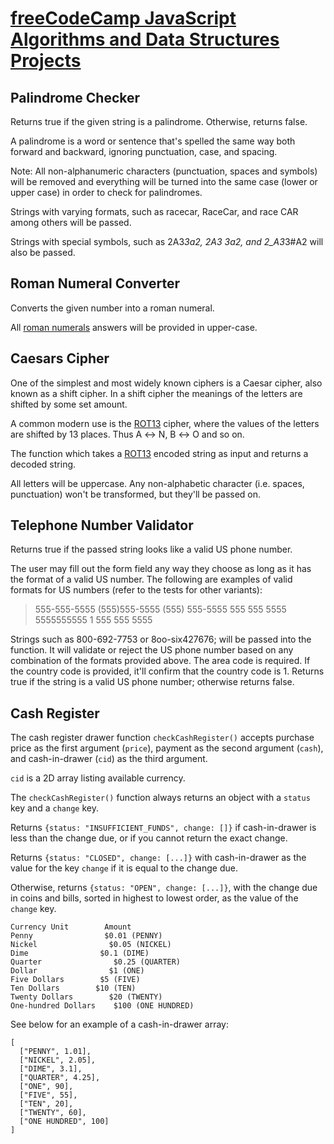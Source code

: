 # [freeCodeCamp JavaScript Algorithms and Data Structures Projects](https://www.freecodecamp.org/learn/javascript-algorithms-and-data-structures/#javascript-algorithms-and-data-structures-projects)

## Palindrome Checker

Returns true if the given string is a palindrome. Otherwise, returns false.

A palindrome is a word or sentence that's spelled the same way both forward and backward, ignoring punctuation, case, and spacing.

Note: All non-alphanumeric characters (punctuation, spaces and symbols) will be removed and everything will be turned into the same case (lower or upper case) in order to check for palindromes.

Strings with varying formats, such as racecar, RaceCar, and race CAR among others will be passed.

Strings with special symbols, such as 2A3*3a2, 2A3 3a2, and 2_A3*3#A2 will also be passed.

## Roman Numeral Converter

Converts the given number into a roman numeral.

All [roman numerals](http://www.mathsisfun.com/roman-numerals.html) answers will be provided in upper-case.

## Caesars Cipher

One of the simplest and most widely known ciphers is a Caesar cipher, also known as a shift cipher. In a shift cipher the meanings of the letters are shifted by some set amount.

A common modern use is the [ROT13](https://en.wikipedia.org/wiki/ROT13) cipher, where the values of the letters are shifted by 13 places. Thus A ↔ N, B ↔ O and so on.

The function which takes a [ROT13](https://en.wikipedia.org/wiki/ROT13) encoded string as input and returns a decoded string.

All letters will be uppercase. Any non-alphabetic character (i.e. spaces, punctuation) won't be transformed, but they'll be passed on.

## Telephone Number Validator

Returns true if the passed string looks like a valid US phone number.

The user may fill out the form field any way they choose as long as it has the format of a valid US number. The following are examples of valid formats for US numbers (refer to the tests for other variants):

> 555-555-5555
> (555)555-5555
> (555) 555-5555
> 555 555 5555
> 5555555555
> 1 555 555 5555

Strings such as 800-692-7753 or 8oo-six427676; will be passed into the function. It will validate or reject the US phone number based on any combination of the formats provided above. The area code is required. If the country code is provided, it'll confirm that the country code is 1. Returns true if the string is a valid US phone number; otherwise returns false.

## Cash Register

The cash register drawer function `checkCashRegister()` accepts purchase price as the first argument (`price`), payment as the second argument (`cash`), and cash-in-drawer (`cid`) as the third argument.

`cid` is a 2D array listing available currency.

The `checkCashRegister()` function always returns an object with a `status` key and a `change` key.

Returns `{status: "INSUFFICIENT_FUNDS", change: []}` if cash-in-drawer is less than the change due, or if you cannot return the exact change.

Returns `{status: "CLOSED", change: [...]}` with cash-in-drawer as the value for the key `change` if it is equal to the change due.

Otherwise, returns `{status: "OPEN", change: [...]}`, with the change due in coins and bills, sorted in highest to lowest order, as the value of the `change` key.

```text
Currency Unit        Amount
Penny                $0.01 (PENNY)
Nickel                $0.05 (NICKEL)
Dime                $0.1 (DIME)
Quarter                $0.25 (QUARTER)
Dollar                $1 (ONE)
Five Dollars        $5 (FIVE)
Ten Dollars        $10 (TEN)
Twenty Dollars        $20 (TWENTY)
One-hundred Dollars    $100 (ONE HUNDRED)
```

See below for an example of a cash-in-drawer array:

```text
[
  ["PENNY", 1.01],
  ["NICKEL", 2.05],
  ["DIME", 3.1],
  ["QUARTER", 4.25],
  ["ONE", 90],
  ["FIVE", 55],
  ["TEN", 20],
  ["TWENTY", 60],
  ["ONE HUNDRED", 100]
]
```

